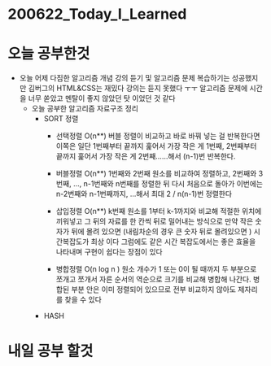 # 200622_Today_I_Learned

# 오늘 공부한것
* 오늘 어제 다짐한 알고리즘 개념 강의 듣기 및 알고리즘 문제 복습하기는 성공했지만 김버그의 HTML&CSS는 재밌다 강의는 듣지 못했다  ㅜㅜ 알고리즘 문제에 시간을 너무 쏟았고 멘탈이 좋지 않았던 탓 이었던 것 같다
  * 오늘 공부한 알고리즘 자료구조 정리 
    * SORT 정렬
        * 선택정렬 O(n**) 버블 정렬이 비교하고 바로 바꿔 넣는 걸 반복한다면 이쪽은 일단 1번째부터 끝까지 훑어서 가장 작은 게 1번째, 2번째부터 끝까지 훑어서 가장 작은 게 2번째……해서 (n-1)번 반복한다.
        
        * 버블정렬 O(n**) 1번째와 2번째 원소를 비교하여 정렬하고, 2번째와 3번째, ..., n-1번째와 n번째를 정렬한 뒤 다시 처음으로 돌아가 이번에는 n-2번째와 n-1번째까지, ...해서 최대 2 / n(n-1)번 정렬한다
        
        * 삽입정렬 O(n**) k번째 원소를 1부터 k-1까지와 비교해 적절한 위치에 끼워넣고 그 뒤의 자료를 한 칸씩 뒤로 밀어내는 방식으로 만약 작은 숫자가 뒤에 몰려 있으면 (내림차순의 경우 큰 숫자 뒤로 몰려있으면 ) 시간복잡도가 최상 이다 그럼에도 같은 시간 복잡도에서는 좋은 효율을 나타내며 구현이 쉽다는 장점이 있다
        
        * 병합정렬 O(n log n ) 원소 개수가 1 또는 0이 될 때까지 두 부분으로 쪼개고 쪼개서 자른 순서의 역순으로 크기를 비교해 병합해 나간다. 병합된 부분 안은 이미 정렬되어 있으므로 전부 비교하지 않아도 제자리를 찾을 수 있다
    * HASH
          
# 내일 공부 할것
